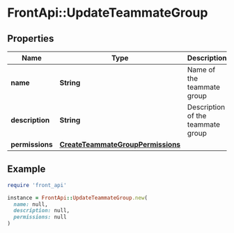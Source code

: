 # FrontApi::UpdateTeammateGroup

## Properties

| Name | Type | Description | Notes |
| ---- | ---- | ----------- | ----- |
| **name** | **String** | Name of the teammate group | [optional] |
| **description** | **String** | Description of the teammate group | [optional] |
| **permissions** | [**CreateTeammateGroupPermissions**](CreateTeammateGroupPermissions.md) |  | [optional] |

## Example

```ruby
require 'front_api'

instance = FrontApi::UpdateTeammateGroup.new(
  name: null,
  description: null,
  permissions: null
)
```

